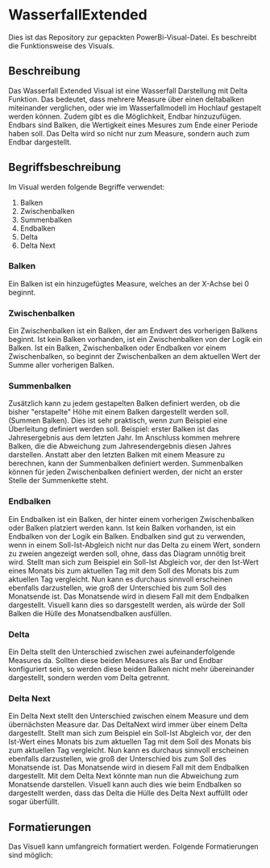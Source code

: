 # WasserfallExtended

Dies ist das Repository zur gepackten PowerBi-Visual-Datei. Es beschreibt die Funktionsweise des Visuals. 

## Beschreibung

Das Wasserfall Extended Visual ist eine Wasserfall Darstellung mit Delta Funktion. Das bedeutet, dass mehrere Measure über einen deltabalken miteinander verglichen, oder wie im Wasserfallmodell im Hochlauf gestapelt werden können. Zudem gibt es die Möglichkeit, Endbar hinzuzufügen. Endbars sind Balken, die Wertigkeit eines Mesures zum Ende einer Periode haben soll. Das Delta wird so nicht nur zum Measure, sondern auch zum Endbar dargestellt.

## Begriffsbeschreibung

Im Visual werden folgende Begriffe verwendet: 
1. Balken
2. Zwischenbalken
3. Summenbalken
4. Endbalken
5. Delta
6. Delta Next

### Balken
Ein Balken ist ein hinzugefügtes Measure, welches an der X-Achse bei 0 beginnt.

### Zwischenbalken
Ein Zwischenbalken ist ein Balken, der am Endwert des vorherigen Balkens beginnt. Ist kein Balken vorhanden, ist ein Zwischenbalken von der Logik ein Balken. 
Ist ein Balken, Zwischenbalken oder Endbalken vor einem Zwischenbalken, so beginnt der Zwischenbalken an dem aktuellen Wert der Summe aller vorherigen Balken. 

### Summenbalken
Zusätzlich kann zu jedem gestapelten Balken definiert werden, ob die bisher "erstapelte" Höhe mit einem Balken dargestellt werden soll. (Summen Balken). Dies ist sehr praktisch, wenn zum Beispiel eine Überleitung definiert werden soll. Beispiel: erster Balken ist das Jahresergebnis aus dem letzten Jahr. Im Anschluss kommen mehrere Balken, die die Abweichung zum Jahresendergebnis diesen Jahres darstellen. Anstatt aber den letzten Balken mit einem Measure zu berechnen, kann der Summenbalken definiert werden. Summenbalken können für jeden Zwischenbalken definiert werden, der nicht an erster Stelle der Summenkette steht.

### Endbalken
Ein Endbalken ist ein Balken, der hinter einem vorherigen Zwischenbalken oder Balken platziert werden kann. Ist kein Balken vorhanden, ist ein Endbalken von der Logik ein Balken. 
Endbalken sind gut zu verwenden, wenn in einem Soll-Ist-Abgleich nicht nur das Delta zu einem Wert, sondern zu zweien angezeigt werden soll, ohne, dass das Diagram unnötig breit wird. 
Stellt man sich zum Beispiel ein Soll-Ist Abgleich vor, der den Ist-Wert eines Monats bis zum aktuellen Tag mit dem Soll des Monats bis zum aktuellen Tag vergleicht. Nun kann es durchaus sinnvoll erscheinen ebenfalls darzustellen, wie groß der Unterschied bis zum Soll des Monatsende ist. Das Monatsende wird in diesem Fall mit dem Endbalken dargestellt. Visuell kann dies so darsgestellt werden, als würde der Soll Balken die Hülle des Monatsendbalken ausfüllen. 

### Delta
Ein Delta stellt den Unterschied zwischen zwei aufeinanderfolgende Measures da. Sollten diese beiden Measures als Bar und Endbar konfiguriert sein, so werden diese beiden Balken nicht mehr übereinander dargestellt, sondern werden vom Delta getrennt.

### Delta Next
Ein Delta Next stellt den Unterschied zwischen einem Measure und dem übernächsten Measure dar. Das DeltaNext wird immer über einem Delta dargestellt. Stellt man sich zum Beispiel ein Soll-Ist Abgleich vor, der den Ist-Wert eines Monats bis zum aktuellen Tag mit dem Soll des Monats bis zum aktuellen Tag vergleicht. Nun kann es durchaus sinnvoll erscheinen ebenfalls darzustellen, wie groß der Unterschied bis zum Soll des Monatsende ist. Das Monatsende wird in diesem Fall mit dem Endbalken dargestellt. Mit dem Delta Next könnte man nun die Abweichung zum Monatsende darstellen. Visuell kann auch dies wie beim Endbalken so dargestellt werden, dass das Delta die Hülle des Delta Next auffüllt oder sogar überfüllt.
 

## Formatierungen
Das Visuell kann umfangreich formatiert werden. Folgende Formatierungen sind möglich:


